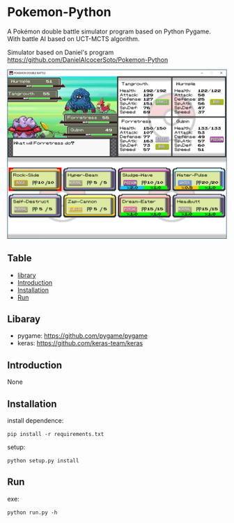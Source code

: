 # Pokemon-Python
A Pokémon double battle simulator program based on Python Pygame. </br>
With battle AI based on UCT-MCTS algorithm.

Simulator based on Daniel's program https://github.com/DanielAlcocerSoto/Pokemon-Python

![Demo](/Demo/2vs2battle_v3.png)

## Table
  * [library](#library)
  * [Introduction](#introduction)
  * [Installation](#installation)
  * [Run](#ejecucion)

## Libaray
  * pygame: https://github.com/pygame/pygame
  * keras: https://github.com/keras-team/keras

## Introduction
None

## Installation
install dependence:
```
pip install -r requirements.txt
```
setup:
```
python setup.py install
```

## Run
exe:
```
python run.py -h
```
